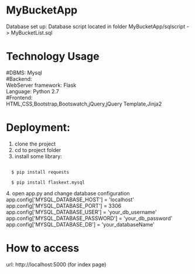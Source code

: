 # MyBucketApp
Database set up:
Database script located in folder MyBucketApp/sqlscript -> MyBucketList.sql
# Technology Usage
 #DBMS: Mysql  <br>
 #Backend: <br>
  WebServer framework: Flask <br>
  Language: Python 2.7 <br>
  #Frontend: <br>
HTML,CSS,Bootstrap,Bootswatch,jQuery,jQuery Template,Jinja2
# Deployment:
1. clone the project
2. cd to project folder
3. install some library:  <br>
<code>
  $ pip install requests <br>
  $ pip install flaskext.mysql <br>
</code>
4. open app.py and change database configuration
   app.config['MYSQL_DATABASE_HOST'] = 'localhost'
   app.config['MYSQL_DATABASE_PORT'] = 3306
   app.config['MYSQL_DATABASE_USER'] = 'your_db_username'
   app.config['MYSQL_DATABASE_PASSWORD'] = 'your_db_password'
   app.config['MYSQL_DATABASE_DB'] = 'your_databaseName'

# How to access
url: http://localhost:5000   (for index page)












